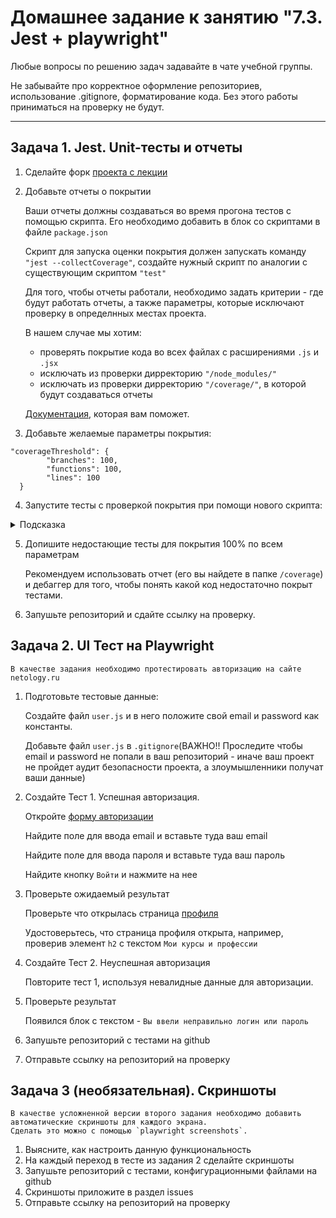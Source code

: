 # Домашнее задание к занятию "7.3. Jest + playwright"

Любые вопросы по решению задач задавайте в чате учебной группы.

Не забывайте про корректное оформление репозиториев, использование .gitignore, форматирование кода. Без этого работы приниматься на проверку не будут.

---

## Задача 1. Jest. Unit-тесты и отчеты

1. Сделайте форк [проекта с лекции](https://github.com/netology-code/jsaqa-code/tree/main/7.3/jest)
2. Добавьте отчеты о покрытии

    Ваши отчеты должны создаваться во время прогона тестов с помощью скрипта. Его необходимо добавить в блок со скриптами в файле `package.json`
    
    Скрипт для запуска оценки покрытия должен запускать команду `"jest --collectCoverage"`, создайте нужный скрипт по аналогии с существующим скриптом `"test"`

    Для того, чтобы отчеты работали, необходимо задать критерии - где будут работать отчеты, а также параметры, которые исключают проверку в определнных местах проекта.

    В нашем случае мы хотим:

    - проверять покрытие кода во всех файлах с расширениями `.js` и `.jsx`
    - исключать из проверки дирректорию `"/node_modules/"`
    - исключать из проверки дирректорию `"/coverage/"`, в которой будут создаваться отчеты

    [Документация](https://jestjs.io/docs/configuration#coveragedirectory-string), которая вам поможет.

3. Добавьте желаемые параметры покрытия:
```
"coverageThreshold": {
        "branches": 100,
        "functions": 100,
        "lines": 100
  }
```

4. Запустите тесты с проверкой покрытия при помощи нового скрипта: 


<details>
  <summary>Подсказка</summary>
  
  Подсказки смотреть не хорошо 😈!
  
  Но раз уж вы посмотрели, то примерно так должны выглядеть скрипт и команда для его запуска: 

  ```"coverage": "jest --collectCoverage"``` 

  ```npm run coverage```
</details>


5. Допишите недостающие тесты для покрытия 100% по всем параметрам

    Рекомендуем использовать отчет (его вы найдете в папке `/coverage`) и дебаггер для того, чтобы понять какой код недостаточно покрыт тестами.

6. Запушьте репозиторий и сдайте ссылку на проверку.



## Задача 2. UI Тест на Playwright

    В качестве задания необходимо протестировать авторизацию на сайте netology.ru

1. Подготовьте тестовые данные:

    Cоздайте файл `user.js` и в него положите свой email и password как константы.

    Добавьте файл `user.js` в `.gitignore`(ВАЖНО!! Проследите чтобы email и password не попали в ваш репозиторий - иначе ваш проект не пройдет аудит безопасности проекта, а злоумышленники получат ваши данные)

2. Создайте Тест 1. Успешная авторизация.

    Откройте [форму авторизации](https://netology.ru/?modal=sign_in)

    Найдите поле для ввода email и вставьте туда ваш email

    Найдите поле для ввода пароля и вставьте туда ваш пароль

    Найдите кнопку `Войти` и нажмите на нее

3. Проверьте ожидаемый результат

    Проверьте что открылась страница [профиля](https://netology.ru/profile)

    Удостоверьтесь, что страница профиля открыта, например, проверив элемент `h2` с текстом `Мои курсы и профессии`

4. Создайте Тест 2. Неуспешная авторизация

    Повторите тест 1, используя невалидные данные для авторизации.

5. Проверьте результат

    Появился блок с текстом - `Вы ввели неправильно логин или пароль`

6. Запушьте репозиторий с тестами на github

7. Отправьте ссылку на репозиторий на проверку

## Задача 3 (необязательная). Скриншоты

    В качестве усложненной версии второго задания необходимо добавить автоматические скриншоты для каждого экрана. 
    Сделать это можно с помощью `playwright screenshots`. 

1. Выясните, как настроить данную функциональность
2. На каждый переход в тесте из задания 2 сделайте скриншоты
3. Запушьте репозиторий с тестами, конфигурационными файлами на github
4. Скриншоты приложите в раздел issues
5. Отправьте ссылку на репозиторий на проверку
